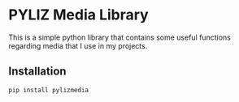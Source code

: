# PYLIZ Media Library
This is a simple python library that contains some useful functions regarding media that I use in my projects.

## Installation
```bash
pip install pylizmedia
```